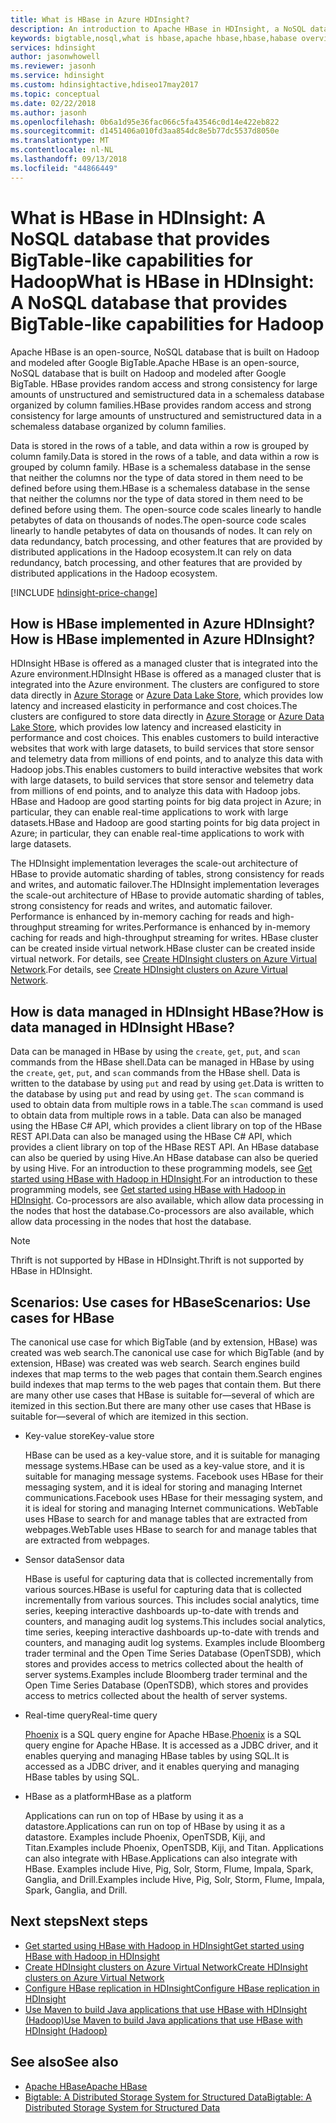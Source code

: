 ```yaml
---
title: What is HBase in Azure HDInsight?
description: An introduction to Apache HBase in HDInsight, a NoSQL database build on Hadoop. Learn about use cases and compare HBase to other Hadoop clusters.
keywords: bigtable,nosql,what is hbase,apache hbase,hbase,habase overview,
services: hdinsight
author: jasonwhowell
ms.reviewer: jasonh
ms.service: hdinsight
ms.custom: hdinsightactive,hdiseo17may2017
ms.topic: conceptual
ms.date: 02/22/2018
ms.author: jasonh
ms.openlocfilehash: 0b6a1d95e36fac066c5fa43546c0d14e422eb822
ms.sourcegitcommit: d1451406a010fd3aa854dc8e5b77dc5537d8050e
ms.translationtype: MT
ms.contentlocale: nl-NL
ms.lasthandoff: 09/13/2018
ms.locfileid: "44866449"
---
```

# <a name="what-is-hbase-in-hdinsight-a-nosql-database-that-provides-bigtable-like-capabilities-for-hadoop"></a><span data-ttu-id="629cf-105">What is HBase in HDInsight: A NoSQL database that provides BigTable-like capabilities for Hadoop</span><span class="sxs-lookup"><span data-stu-id="629cf-105">What is HBase in HDInsight: A NoSQL database that provides BigTable-like capabilities for Hadoop</span></span>
<span data-ttu-id="629cf-106">Apache HBase is an open-source, NoSQL database that is built on Hadoop and modeled after Google BigTable.</span><span class="sxs-lookup"><span data-stu-id="629cf-106">Apache HBase is an open-source, NoSQL database that is built on Hadoop and modeled after Google BigTable.</span></span> <span data-ttu-id="629cf-107">HBase provides random access and strong consistency for large amounts of unstructured and semistructured data in a schemaless database organized by column families.</span><span class="sxs-lookup"><span data-stu-id="629cf-107">HBase provides random access and strong consistency for large amounts of unstructured and semistructured data in a schemaless database organized by column families.</span></span>

<span data-ttu-id="629cf-108">Data is stored in the rows of a table, and data within a row is grouped by column family.</span><span class="sxs-lookup"><span data-stu-id="629cf-108">Data is stored in the rows of a table, and data within a row is grouped by column family.</span></span> <span data-ttu-id="629cf-109">HBase is a schemaless database in the sense that neither the columns nor the type of data stored in them need to be defined before using them.</span><span class="sxs-lookup"><span data-stu-id="629cf-109">HBase is a schemaless database in the sense that neither the columns nor the type of data stored in them need to be defined before using them.</span></span> <span data-ttu-id="629cf-110">The open-source code scales linearly to handle petabytes of data on thousands of nodes.</span><span class="sxs-lookup"><span data-stu-id="629cf-110">The open-source code scales linearly to handle petabytes of data on thousands of nodes.</span></span> <span data-ttu-id="629cf-111">It can rely on data redundancy, batch processing, and other features that are provided by distributed applications in the Hadoop ecosystem.</span><span class="sxs-lookup"><span data-stu-id="629cf-111">It can rely on data redundancy, batch processing, and other features that are provided by distributed applications in the Hadoop ecosystem.</span></span>

[!INCLUDE [hdinsight-price-change](../../../includes/hdinsight-enhancements.md)]

## <a name="how-is-hbase-implemented-in-azure-hdinsight"></a><span data-ttu-id="629cf-112">How is HBase implemented in Azure HDInsight?</span><span class="sxs-lookup"><span data-stu-id="629cf-112">How is HBase implemented in Azure HDInsight?</span></span>
<span data-ttu-id="629cf-113">HDInsight HBase is offered as a managed cluster that is integrated into the Azure environment.</span><span class="sxs-lookup"><span data-stu-id="629cf-113">HDInsight HBase is offered as a managed cluster that is integrated into the Azure environment.</span></span> <span data-ttu-id="629cf-114">The clusters are configured to store data directly in [Azure Storage](./../hdinsight-hadoop-use-blob-storage.md) or [Azure Data Lake Store](./../hdinsight-hadoop-use-data-lake-store.md), which provides low latency and increased elasticity in performance and cost choices.</span><span class="sxs-lookup"><span data-stu-id="629cf-114">The clusters are configured to store data directly in [Azure Storage](./../hdinsight-hadoop-use-blob-storage.md) or [Azure Data Lake Store](./../hdinsight-hadoop-use-data-lake-store.md), which provides low latency and increased elasticity in performance and cost choices.</span></span> <span data-ttu-id="629cf-115">This enables customers to build interactive websites that work with large datasets, to build services that store sensor and telemetry data from millions of end points, and to analyze this data with Hadoop jobs.</span><span class="sxs-lookup"><span data-stu-id="629cf-115">This enables customers to build interactive websites that work with large datasets, to build services that store sensor and telemetry data from millions of end points, and to analyze this data with Hadoop jobs.</span></span> <span data-ttu-id="629cf-116">HBase and Hadoop are good starting points for big data project in Azure; in particular, they can enable real-time applications to work with large datasets.</span><span class="sxs-lookup"><span data-stu-id="629cf-116">HBase and Hadoop are good starting points for big data project in Azure; in particular, they can enable real-time applications to work with large datasets.</span></span>

<span data-ttu-id="629cf-117">The HDInsight implementation leverages the scale-out architecture of HBase to provide automatic sharding of tables, strong consistency for reads and writes, and automatic failover.</span><span class="sxs-lookup"><span data-stu-id="629cf-117">The HDInsight implementation leverages the scale-out architecture of HBase to provide automatic sharding of tables, strong consistency for reads and writes, and automatic failover.</span></span> <span data-ttu-id="629cf-118">Performance is enhanced by in-memory caching for reads and high-throughput streaming for writes.</span><span class="sxs-lookup"><span data-stu-id="629cf-118">Performance is enhanced by in-memory caching for reads and high-throughput streaming for writes.</span></span> <span data-ttu-id="629cf-119">HBase cluster can be created inside virtual network.</span><span class="sxs-lookup"><span data-stu-id="629cf-119">HBase cluster can be created inside virtual network.</span></span> <span data-ttu-id="629cf-120">For details, see  [Create HDInsight clusters on Azure Virtual Network](./apache-hbase-provision-vnet.md).</span><span class="sxs-lookup"><span data-stu-id="629cf-120">For details, see  [Create HDInsight clusters on Azure Virtual Network](./apache-hbase-provision-vnet.md).</span></span>

## <a name="how-is-data-managed-in-hdinsight-hbase"></a><span data-ttu-id="629cf-121">How is data managed in HDInsight HBase?</span><span class="sxs-lookup"><span data-stu-id="629cf-121">How is data managed in HDInsight HBase?</span></span>
<span data-ttu-id="629cf-122">Data can be managed in HBase by using the `create`, `get`, `put`, and `scan` commands from the HBase shell.</span><span class="sxs-lookup"><span data-stu-id="629cf-122">Data can be managed in HBase by using the `create`, `get`, `put`, and `scan` commands from the HBase shell.</span></span> <span data-ttu-id="629cf-123">Data is written to the database by using `put` and read by using `get`.</span><span class="sxs-lookup"><span data-stu-id="629cf-123">Data is written to the database by using `put` and read by using `get`.</span></span> <span data-ttu-id="629cf-124">The `scan` command is used to obtain data from multiple rows in a table.</span><span class="sxs-lookup"><span data-stu-id="629cf-124">The `scan` command is used to obtain data from multiple rows in a table.</span></span> <span data-ttu-id="629cf-125">Data can also be managed using the HBase C# API, which provides a client library on top of the HBase REST API.</span><span class="sxs-lookup"><span data-stu-id="629cf-125">Data can also be managed using the HBase C# API, which provides a client library on top of the HBase REST API.</span></span> <span data-ttu-id="629cf-126">An HBase database can also be queried by using Hive.</span><span class="sxs-lookup"><span data-stu-id="629cf-126">An HBase database can also be queried by using Hive.</span></span> <span data-ttu-id="629cf-127">For an introduction to these programming models, see [Get started using HBase with Hadoop in HDInsight](./apache-hbase-tutorial-get-started-linux.md).</span><span class="sxs-lookup"><span data-stu-id="629cf-127">For an introduction to these programming models, see [Get started using HBase with Hadoop in HDInsight](./apache-hbase-tutorial-get-started-linux.md).</span></span> <span data-ttu-id="629cf-128">Co-processors are also available, which allow data processing in the nodes that host the database.</span><span class="sxs-lookup"><span data-stu-id="629cf-128">Co-processors are also available, which allow data processing in the nodes that host the database.</span></span>

> [!NOTE]
> <span data-ttu-id="629cf-129">Thrift is not supported by HBase in HDInsight.</span><span class="sxs-lookup"><span data-stu-id="629cf-129">Thrift is not supported by HBase in HDInsight.</span></span>
>

## <a name="scenarios-use-cases-for-hbase"></a><span data-ttu-id="629cf-130">Scenarios: Use cases for HBase</span><span class="sxs-lookup"><span data-stu-id="629cf-130">Scenarios: Use cases for HBase</span></span>
<span data-ttu-id="629cf-131">The canonical use case for which BigTable (and by extension, HBase) was created was web search.</span><span class="sxs-lookup"><span data-stu-id="629cf-131">The canonical use case for which BigTable (and by extension, HBase) was created was web search.</span></span> <span data-ttu-id="629cf-132">Search engines build indexes that map terms to the web pages that contain them.</span><span class="sxs-lookup"><span data-stu-id="629cf-132">Search engines build indexes that map terms to the web pages that contain them.</span></span> <span data-ttu-id="629cf-133">But there are many other use cases that HBase is suitable for—several of which are itemized in this section.</span><span class="sxs-lookup"><span data-stu-id="629cf-133">But there are many other use cases that HBase is suitable for—several of which are itemized in this section.</span></span>

* <span data-ttu-id="629cf-134">Key-value store</span><span class="sxs-lookup"><span data-stu-id="629cf-134">Key-value store</span></span>
  
    <span data-ttu-id="629cf-135">HBase can be used as a key-value store, and it is suitable for managing message systems.</span><span class="sxs-lookup"><span data-stu-id="629cf-135">HBase can be used as a key-value store, and it is suitable for managing message systems.</span></span> <span data-ttu-id="629cf-136">Facebook uses HBase for their messaging system, and it is ideal for storing and managing Internet communications.</span><span class="sxs-lookup"><span data-stu-id="629cf-136">Facebook uses HBase for their messaging system, and it is ideal for storing and managing Internet communications.</span></span> <span data-ttu-id="629cf-137">WebTable uses HBase to search for and manage tables that are extracted from webpages.</span><span class="sxs-lookup"><span data-stu-id="629cf-137">WebTable uses HBase to search for and manage tables that are extracted from webpages.</span></span>
* <span data-ttu-id="629cf-138">Sensor data</span><span class="sxs-lookup"><span data-stu-id="629cf-138">Sensor data</span></span>
  
    <span data-ttu-id="629cf-139">HBase is useful for capturing data that is collected incrementally from various sources.</span><span class="sxs-lookup"><span data-stu-id="629cf-139">HBase is useful for capturing data that is collected incrementally from various sources.</span></span> <span data-ttu-id="629cf-140">This includes social analytics, time series, keeping interactive dashboards up-to-date with trends and counters, and managing audit log systems.</span><span class="sxs-lookup"><span data-stu-id="629cf-140">This includes social analytics, time series, keeping interactive dashboards up-to-date with trends and counters, and managing audit log systems.</span></span> <span data-ttu-id="629cf-141">Examples include Bloomberg trader terminal and the Open Time Series Database (OpenTSDB), which stores and provides access to metrics collected about the health of server systems.</span><span class="sxs-lookup"><span data-stu-id="629cf-141">Examples include Bloomberg trader terminal and the Open Time Series Database (OpenTSDB), which stores and provides access to metrics collected about the health of server systems.</span></span>
* <span data-ttu-id="629cf-142">Real-time query</span><span class="sxs-lookup"><span data-stu-id="629cf-142">Real-time query</span></span>
  
    <span data-ttu-id="629cf-143">[Phoenix](http://phoenix.apache.org/) is a SQL query engine for Apache HBase.</span><span class="sxs-lookup"><span data-stu-id="629cf-143">[Phoenix](http://phoenix.apache.org/) is a SQL query engine for Apache HBase.</span></span> <span data-ttu-id="629cf-144">It is accessed as a JDBC driver, and it enables querying and managing HBase tables by using SQL.</span><span class="sxs-lookup"><span data-stu-id="629cf-144">It is accessed as a JDBC driver, and it enables querying and managing HBase tables by using SQL.</span></span>
* <span data-ttu-id="629cf-145">HBase as a platform</span><span class="sxs-lookup"><span data-stu-id="629cf-145">HBase as a platform</span></span>
  
    <span data-ttu-id="629cf-146">Applications can run on top of HBase by using it as a datastore.</span><span class="sxs-lookup"><span data-stu-id="629cf-146">Applications can run on top of HBase by using it as a datastore.</span></span> <span data-ttu-id="629cf-147">Examples include Phoenix, OpenTSDB, Kiji, and Titan.</span><span class="sxs-lookup"><span data-stu-id="629cf-147">Examples include Phoenix, OpenTSDB, Kiji, and Titan.</span></span> <span data-ttu-id="629cf-148">Applications can also integrate with HBase.</span><span class="sxs-lookup"><span data-stu-id="629cf-148">Applications can also integrate with HBase.</span></span> <span data-ttu-id="629cf-149">Examples include Hive, Pig, Solr, Storm, Flume, Impala, Spark, Ganglia, and Drill.</span><span class="sxs-lookup"><span data-stu-id="629cf-149">Examples include Hive, Pig, Solr, Storm, Flume, Impala, Spark, Ganglia, and Drill.</span></span>

## <a name="next-steps"></a><span data-ttu-id="629cf-150">Next steps</span><span class="sxs-lookup"><span data-stu-id="629cf-150">Next steps</span></span>
* [<span data-ttu-id="629cf-151">Get started using HBase with Hadoop in HDInsight</span><span class="sxs-lookup"><span data-stu-id="629cf-151">Get started using HBase with Hadoop in HDInsight</span></span>](./apache-hbase-tutorial-get-started-linux.md)
* [<span data-ttu-id="629cf-152">Create HDInsight clusters on Azure Virtual Network</span><span class="sxs-lookup"><span data-stu-id="629cf-152">Create HDInsight clusters on Azure Virtual Network</span></span>](./apache-hbase-provision-vnet.md)
* [<span data-ttu-id="629cf-153">Configure HBase replication in HDInsight</span><span class="sxs-lookup"><span data-stu-id="629cf-153">Configure HBase replication in HDInsight</span></span>](apache-hbase-replication.md)
* [<span data-ttu-id="629cf-154">Use Maven to build Java applications that use HBase with HDInsight (Hadoop)</span><span class="sxs-lookup"><span data-stu-id="629cf-154">Use Maven to build Java applications that use HBase with HDInsight (Hadoop)</span></span>](./apache-hbase-build-java-maven-linux.md)

## <a name="see-also"></a><span data-ttu-id="629cf-155">See also</span><span class="sxs-lookup"><span data-stu-id="629cf-155">See also</span></span>
* [<span data-ttu-id="629cf-156">Apache HBase</span><span class="sxs-lookup"><span data-stu-id="629cf-156">Apache HBase</span></span>](https://hbase.apache.org/)
* [<span data-ttu-id="629cf-157">Bigtable: A Distributed Storage System for Structured Data</span><span class="sxs-lookup"><span data-stu-id="629cf-157">Bigtable: A Distributed Storage System for Structured Data</span></span>](http://research.google.com/archive/bigtable.html)




